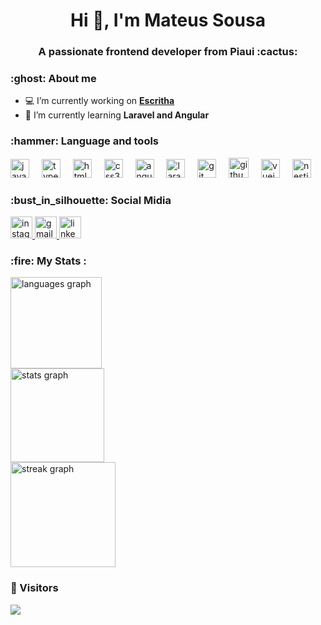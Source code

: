<h1 align="center">Hi 👋, I'm Mateus Sousa</h1>
<h3 align="center">A passionate frontend developer from Piaui :cactus:</h3>

<h3 align="left">:ghost: About me</h3>


- 💻 I’m currently working on <a href="https://escritha.com/"  target="_blank"> **Escritha**</a>
-  🌱 I’m currently learning **Laravel and Angular**

<h3 align="left">:hammer: Language and tools</h3>
<div align="left">
  <img src="https://cdn.jsdelivr.net/gh/devicons/devicon/icons/javascript/javascript-original.svg" height="30" alt="javascript logo"  />
  <img width="12" />
  <img src="https://cdn.jsdelivr.net/gh/devicons/devicon/icons/typescript/typescript-original.svg" height="30" alt="typescript logo"  />
  <img width="12" />
  <img src="https://cdn.jsdelivr.net/gh/devicons/devicon/icons/html5/html5-original.svg" height="30" alt="html5 logo"  />
  <img width="12" />
  <img src="https://cdn.jsdelivr.net/gh/devicons/devicon/icons/css3/css3-original.svg" height="30" alt="css3 logo"  />
  <img width="12" />
  <img src="https://cdn.jsdelivr.net/gh/devicons/devicon/icons/angularjs/angularjs-original.svg" height="30" alt="angularjs logo"  />
  <img width="12" />
  <img src="https://cdn.worldvectorlogo.com/logos/laravel-2.svg" height="30" alt="laravel logo"  />
  <img width="12" />
  <img src="https://cdn.jsdelivr.net/gh/devicons/devicon/icons/git/git-original.svg" height="30" alt="git logo" style="color:"  />
  <img width="12" />
  <img width="32" height="32" src="https://img.icons8.com/ios-filled/50/000000/github.png" alt="github"/>
  <img width="12" />
  <img src="https://cdn.jsdelivr.net/gh/devicons/devicon/icons/vuejs/vuejs-original.svg" height="30" alt="vuejs logo"  />
  <img width="12" />
  <img src="https://cdn.jsdelivr.net/gh/devicons/devicon/icons/nestjs/nestjs-plain.svg" height="30" alt="nestjs logo"  />
</div>


<h3 align="left">:bust_in_silhouette: Social Midia</h3>
<div align="left">
  <a href="https://www.instagram.com/mateussousa.js/" target="_blank">
    <img src="https://img.shields.io/static/v1?message=Instagram&logo=instagram&label=&color=E4405F&logoColor=white&labelColor=&style=for-the-badge" height="35" alt="instagram logo"  />
  </a>
  <a href="mailto:sousamateusdev@gmail.com" target="_blank">
    <img src="https://img.shields.io/static/v1?message=Gmail&logo=gmail&label=&color=D14836&logoColor=white&labelColor=&style=for-the-badge" height="35" alt="gmail logo"  />
  </a>
  <a href="https://www.linkedin.com/in/mateus-sousa-b9921b270/" target="_blank">
    <img src="https://img.shields.io/static/v1?message=LinkedIn&logo=linkedin&label=&color=0077B5&logoColor=white&labelColor=&style=for-the-badge" height="35" alt="linkedin logo"  />
  </a>
</div>

<h3 align="left">:fire: My Stats :</h3>

<div align="left">
  <img src="https://github-readme-stats.vercel.app/api/top-langs?username=mateussousadev&locale=en&hide_title=true&layout=compact&card_width=320&langs_count=5&theme=dracula&hide_border=true" height="146" alt="languages graph" /> <br>
  <img src="https://github-readme-stats.vercel.app/api?username=mateussousadev&hide_title=true&hide_rank=false&show_icons=true&include_all_commits=true&count_private=true&disable_animations=false&theme=dracula&locale=en&hide_border=true" height="150" alt="stats graph" /> <br>
  <img src="https://streak-stats.demolab.com?user=mateussousadev&locale=en&mode=weekly&theme=dracula&hide_border=true&border_radius=5" height="168" alt="streak graph"  />
</div>

### :eyes: Visitors

<div align="left">
  <img src="https://visitor-badge.laobi.icu/badge?page_id=mateussousadev.mateussousadev&right_color=deeppink"  />
</div>
